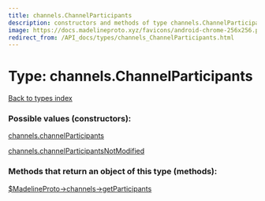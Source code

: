 ```yaml
---
title: channels.ChannelParticipants
description: constructors and methods of type channels.ChannelParticipants
image: https://docs.madelineproto.xyz/favicons/android-chrome-256x256.png
redirect_from: /API_docs/types/channels_ChannelParticipants.html
---
```

# Type: channels.ChannelParticipants  
[Back to types index](index.md)



### Possible values (constructors):

[channels.channelParticipants](../constructors/channels.channelParticipants.md)  

[channels.channelParticipantsNotModified](../constructors/channels.channelParticipantsNotModified.md)  



### Methods that return an object of this type (methods):

[$MadelineProto->channels->getParticipants](../methods/channels.getParticipants.md)  



